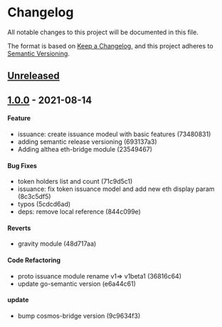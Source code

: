 # Changelog
All notable changes to this project will be documented in this file.

The format is based on [Keep a Changelog](https://keepachangelog.com/en/1.0.0/),
and this project adheres to [Semantic Versioning](https://semver.org/spec/v2.0.0.html).

## [Unreleased]()

## [1.0.0](https://github.com/AutonomyNetwork/autonomy-chain/releases/tag/v1.0.0) - 2021-08-14

#### Feature

* issuance: create issuance modeul with basic features (73480831)
* adding semantic release versioning (693137a3)
* Adding althea eth-bridge module (23549467)

#### Bug Fixes

* token holders list and count (71c9d5c1)
* issuance: fix token issuance model and add new eth display param (8c3c5df5)
* typos (5cdcd6ad)
* deps: remove local reference (844c099e)

#### Reverts

* gravity module (48d717aa)

#### Code Refactoring

* proto issuance module rename v1=> v1beta1 (36816c64)
* update go-semantic version (e6a44c61)

#### update

* bump cosmos-bridge version (9c9634f3)

